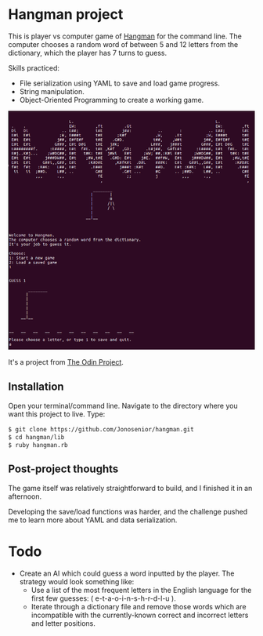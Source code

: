 # Hangman project

This is player vs computer game of [Hangman](https://en.wikipedia.org/wiki/Hangman_(game)) for the command line. The computer chooses a random word of between 5 and 12 letters from the dictionary, which the player has 7 turns to guess.

Skills practiced:
 - File serialization using YAML to save and load game progress.
 - String manipulation.
 - Object-Oriented Programming to create a working game.

![Screenshot](hangman_cropped.png)

It's a project from [The Odin Project](https://www.theodinproject.com/courses/ruby-programming/lessons/advanced-building-blocks).


## Installation

Open your terminal/command line. Navigate to the directory where you want this project to live. Type:
```
$ git clone https://github.com/Jonosenior/hangman.git
$ cd hangman/lib
$ ruby hangman.rb
```

## Post-project thoughts

The game itself was relatively straightforward to build, and I finished it in an afternoon.

Developing the save/load functions was harder, and the challenge pushed me to learn more about YAML and data serialization.

# Todo

  - Create an AI which could guess a word inputted by the player. The strategy would look something like:
    - Use a list of the most frequent letters in the English language for the first few guesses: ( e-t-a-o-i-n-s-h-r-d-l-u ).
    - Iterate through a dictionary file and remove those words which are incompatible with the currently-known correct and incorrect letters and letter positions.
